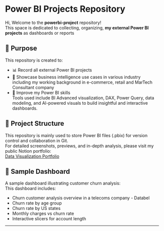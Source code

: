 # Power BI Projects Repository

Hi, Welcome to the **powerbi-project** repository!  
This space is dedicated to collecting, organizing, **my external Power BI projects** as dashboards or reports

## 📌 Purpose

This repository is created to:

- 📊 Record all external Power BI projects
- 💼 Showcase business intelligence use cases in various industry including my working background in e-commerce, retail and MarTech Consultant company
- 🧠 Improve my Power BI skills  
  Tools used include BI Advanced visualization, DAX, Power Query, data modeling, and AI-powered visuals to build insightful and interactive dashboards.

## 📂 Project Structure

This repository is mainly used to store Power BI files (.pbix) for version control and collaboration in Git.  
For detailed screenshots, previews, and in-depth analysis, please visit my public Notion portfolio:  
[Data Visualization Portfolio](https://www.notion.so/Data-Visualization-Portfolio-20f84bd8b2d280978432e853b65b8c88?source=copy_link)


## 🧾 Sample Dashboard

A sample dashboard illustrating customer churn analysis:  
This dashboard includes:  
- Churn customer analysis overview in a telecoms company - Databel  
- Churn rate by age group  
- Churn rate by US states  
- Monthly charges vs churn rate  
- Interactive slicers for account length  

---
